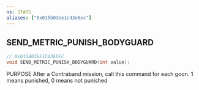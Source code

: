 ```yaml
---
ns: STATS
aliases: ["0x015b03ee1c43e6ec"]
---
```

## SEND_METRIC_PUNISH_BODYGUARD

```c
// 0x015B03EE1C43E6EC
void SEND_METRIC_PUNISH_BODYGUARD(int value);
```

PURPOSE After a Contraband mission, call this command for each goon. 1 means punished, 0 means not punished

